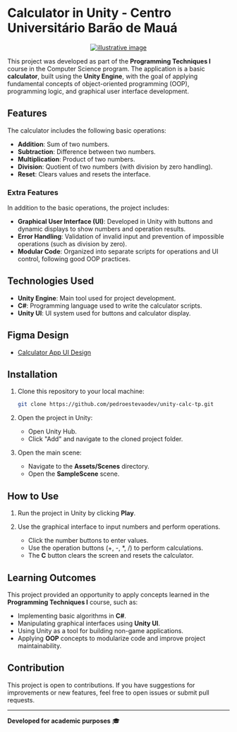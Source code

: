 # Calculator in Unity - Centro Universitário Barão de Mauá

<p style="text-align: center;">
    <a href="https://www.baraodemaua.br">
        <img src="https://res.cloudinary.com/dge3g9rcw/image/upload/v1747334381/github/iftsarhxiloy46wr4ny9.webp" alt="illustrative image" />
    </a>
</p>

This project was developed as part of the **Programming Techniques I** course in the Computer Science program. The application is a basic **calculator**, built using the **Unity Engine**, with the goal of applying fundamental concepts of object-oriented programming (OOP), programming logic, and graphical user interface development.

## Features

The calculator includes the following basic operations:

- **Addition**: Sum of two numbers.
- **Subtraction**: Difference between two numbers.
- **Multiplication**: Product of two numbers.
- **Division**: Quotient of two numbers (with division by zero handling).
- **Reset**: Clears values and resets the interface.

### Extra Features

In addition to the basic operations, the project includes:

- **Graphical User Interface (UI)**: Developed in Unity with buttons and dynamic displays to show numbers and operation results.
- **Error Handling**: Validation of invalid input and prevention of impossible operations (such as division by zero).
- **Modular Code**: Organized into separate scripts for operations and UI control, following good OOP practices.

## Technologies Used

- **Unity Engine**: Main tool used for project development.
- **C#**: Programming language used to write the calculator scripts.
- **Unity UI**: UI system used for buttons and calculator display.

## Figma Design

- [Calculator App UI Design](https://www.figma.com/design/RtzJdnjjYN7GhXjYLEcbrl/Calculator-App-Ui-Design-Download-Free-(Community))

## Installation

1. Clone this repository to your local machine:
   
   ```bash
   git clone https://github.com/pedroestevaodev/unity-calc-tp.git

2. Open the project in Unity:
   - Open Unity Hub.
   - Click "Add" and navigate to the cloned project folder.

3. Open the main scene:
   - Navigate to the **Assets/Scenes** directory.
   - Open the **SampleScene** scene.

## How to Use

1. Run the project in Unity by clicking **Play**.
   
2. Use the graphical interface to input numbers and perform operations.
   - Click the number buttons to enter values.
   - Use the operation buttons (+, -, *, /) to perform calculations.
   - The **C** button clears the screen and resets the calculator.

## Learning Outcomes

This project provided an opportunity to apply concepts learned in the **Programming Techniques I** course, such as:
- Implementing basic algorithms in **C#**.
- Manipulating graphical interfaces using **Unity UI**.
- Using Unity as a tool for building non-game applications.
- Applying **OOP** concepts to modularize code and improve project maintainability.

## Contribution

This project is open to contributions. If you have suggestions for improvements or new features, feel free to open issues or submit pull requests.

---

**Developed for academic purposes** 🎓
